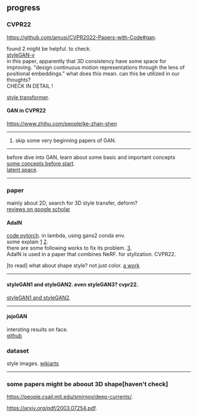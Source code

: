 progress
---  

### CVPR22
https://github.com/amusi/CVPR2022-Papers-with-Code#gan.  

found 2 might be helpful. to check.   
[styleGAN-v](https://universome.github.io/stylegan-v)  
in this paper, apparently that 3D consistency have some space for improving.
"design continuous motion representations through the lens of positional embeddings." what does this mean. can this be utilized in our thoughts?  
CHECK IN DETAIL !

[style transformer](https://github.com/sapphire497/style-transformer).  


#### GAN in CVPR22
https://www.zhihu.com/people/ke-zhan-shen

----------------------

1. skip some very beginning papers of GAN.


--------------------

before dive into GAN, learn about some basic and important concepts  
[some concepts before start](https://towardsdatascience.com/keywords-to-know-before-you-start-reading-papers-on-gans-8a08a665b40c).  
[latent space](https://towardsdatascience.com/understanding-latent-space-in-machine-learning-de5a7c687d8d).  

---------------------

### paper
mainly about 2D, search for 3D style transfer, deform?  
[reviews on google scholar](https://scholar.google.com/scholar?hl=en&as_sdt=0%2C5&q=Neural+Style+Transfer%3A+A+Review&btnG=)

#### AdaIN
[code pytorch](https://github.com/naoto0804/pytorch-AdaIN). in lambda, using gans2 conda env.  
some explain  [1](https://zhuanlan.zhihu.com/p/401977002) [2](https://zhuanlan.zhihu.com/p/158657861).  
there are some following works to fix its problem.  [3](https://zhuanlan.zhihu.com/p/475949392).  
AdaIN is used in a paper that combines NeRF. for stylization. CVPR22.  

[to read] what about shape style? not just color. [a work](https://zhuanlan.zhihu.com/p/119048167)    


---------------------

#### styleGAN1 and styleGAN2. even styleGAN3? cvpr22.  
[styleGAN1 and styleGAN2](https://zhuanlan.zhihu.com/p/263554045).  

----------------------

#### jojoGAN
intersting results on face.  
[github](https://github.com/mchong6/JoJoGAN)

### dataset
style images.  [wikiarts](https://www.kaggle.com/competitions/painter-by-numbers/data)

---------------------

### some papers might be aboout 3D shape[haven't check]
https://people.csail.mit.edu/smirnov/deep-currents/.

https://arxiv.org/pdf/2003.07254.pdf. 










